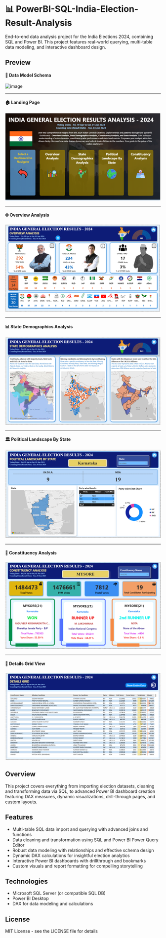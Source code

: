 # 📊 PowerBI-SQL-India-Election-Result-Analysis

End-to-end data analysis project for the India Elections 2024, combining SQL and Power BI. This project features real-world querying, multi-table data modeling, and interactive dashboard design.

## Preview

#### 🧩 Data Model Schema
<img width="712" height="380" alt="image" src="https://github.com/user-attachments/assets/d9eac3fc-b72b-4a53-9d77-bff1ca317698" />

---

#### 🏠 Landing Page
![Landing Page](Power-BI/Power-BI-Final-Screenshots/Landing%20Page.png)

---

#### 🌐 Overview Analysis
![Overview Analysis](Power-BI/Power-BI-Final-Screenshots/Overview%20Analysis.png)

---

#### 📊 State Demographics Analysis
![State Demographics Analysis](Power-BI/Power-BI-Final-Screenshots/State%20Demographics%20Analysis.png)

---

#### 🏛️ Political Landscape By State
![Political Landscape By State](Power-BI/Power-BI-Final-Screenshots/Political%20Landscape%20By%20State%20Analysis.png)

---

#### 📌 Constituency Analysis
![Constituency Analysis](Power-BI/Power-BI-Final-Screenshots/Constituency%20Analysis.png)

---

#### 🧾 Details Grid View
![Details Grid View](Power-BI/Power-BI-Final-Screenshots/Details%20Grid%20View.png)


## Overview

This project covers everything from importing election datasets, cleaning and transforming data via SQL, to advanced Power BI dashboard creation featuring DAX measures, dynamic visualizations, drill-through pages, and custom layouts.

## Features

- Multi-table SQL data import and querying with advanced joins and functions
- Data cleaning and transformation using SQL and Power BI Power Query Editor
- Robust data modeling with relationships and effective schema design
- Dynamic DAX calculations for insightful election analytics
- Interactive Power BI dashboards with drillthrough and bookmarks
- Custom visuals and report formatting for compelling storytelling

## Technologies

- Microsoft SQL Server (or compatible SQL DB)
- Power BI Desktop
- DAX for data modeling and calculations

## License

MIT License - see the LICENSE file for details
